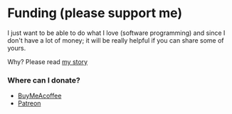 # Funding (please support me)

I just want to be able to do what I love (software programming) and since I don't have a lot of money; it will be really helpful if you can share some of yours.

Why? Please read [my story](my_story.md)

### Where can I donate?
- [BuyMeAcoffee](https://www.buymeacoffee.com/JoakimCh)
- [Patreon](https://www.patreon.com/jlc_software)
